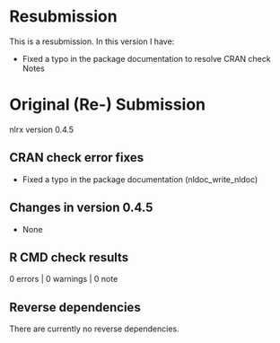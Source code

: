 # Resubmission

This is a resubmission. In this version I have:

* Fixed a typo in the package documentation to resolve CRAN check Notes


# Original (Re-) Submission

nlrx version 0.4.5

## CRAN check error fixes

* Fixed a typo in the package documentation (nldoc_write_nldoc)

## Changes in version 0.4.5

* None

## R CMD check results

0 errors | 0 warnings | 0 note

## Reverse dependencies

There are currently no reverse dependencies.
